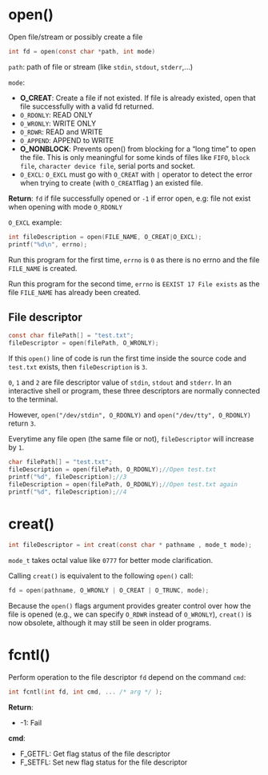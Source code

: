 # open()

Open file/stream or possibly create a file

```c
int fd = open(const char *path, int mode)
```

``path``: path of file or stream (like ``stdin``, ``stdout``, ``stderr``,...)

``mode``:

* **O_CREAT**: Create a file if not existed. If file is already existed, open that file successfully with a valid fd returned.
* ``O_RDONLY``: READ ONLY
* ``O_WRONLY``: WRITE ONLY
* ``O_RDWR``: READ and WRITE
* ``O_APPEND``: APPEND to WRITE
* **O_NONBLOCK**: Prevents open() from blocking for a “long time” to open the file. This is only meaningful for some kinds of files like ``FIFO``, ``block file``, ``character device file``, serial ports and socket.
* ``O_EXCL``: ``O_EXCL`` must go with ``O_CREAT`` with ``|`` operator to detect the error when trying to create (with ``O_CREAT``flag ) an existed file.

**Return**: ``fd`` if file successfully opened or ``-1`` if error open, e.g: file not exist when opening with mode ``O_RDONLY``

``O_EXCL`` example: 

```c
int fileDescription = open(FILE_NAME, O_CREAT|O_EXCL);
printf("%d\n", errno);
```

Run this program for the first time, ``errno`` is ``0`` as there is no errno and the file ``FILE_NAME`` is created.

Run this program for the second time, ``errno`` is ``EEXIST 17 File exists`` as the file ``FILE_NAME`` has already been created.
## File descriptor

```c
const char filePath[] = "test.txt";
fileDescriptor = open(filePath, O_WRONLY);
```

If this ``open()`` line of code is run the first time inside the source code and ``test.txt`` exists, then ``fileDescription`` is ``3``.

``0``, ``1`` and ``2`` are file descriptor value of ``stdin``, ``stdout`` and ``stderr``. In an interactive shell or program, these three descriptors are normally connected to the terminal.

However, ``open("/dev/stdin", O_RDONLY)`` and ``open("/dev/tty", O_RDONLY)`` return ``3``.

Everytime any file open (the same file or not), ``fileDescriptor`` will increase by ``1``.

```c
char filePath[] = "test.txt";
fileDescription = open(filePath, O_RDONLY);//Open test.txt
printf("%d", fileDescription);//3
fileDescription = open(filePath, O_RDONLY);//Open test.txt again
printf("%d", fileDescription);//4
```
# creat()

```c
int fileDescriptor = int creat(const char * pathname , mode_t mode);
```
``mode_t`` takes octal value like ``0777`` for better mode clarification.

Calling ``creat()`` is equivalent to the following ``open()`` call:

```c
fd = open(pathname, O_WRONLY | O_CREAT | O_TRUNC, mode);
```

Because the ``open()`` flags argument provides greater control over how the file is opened (e.g., we can specify ``O_RDWR`` instead of ``O_WRONLY``), ``creat()`` is now obsolete, although it may still be seen in older programs.
# fcntl()
Perform operation to the file descriptor ``fd`` depend on the command ``cmd``:
```c
int fcntl(int fd, int cmd, ... /* arg */ );
```
**Return**:
* -1: Fail

**cmd**:
* F_GETFL: Get flag status of the file descriptor
* F_SETFL: Set new flag status for the file descriptor
